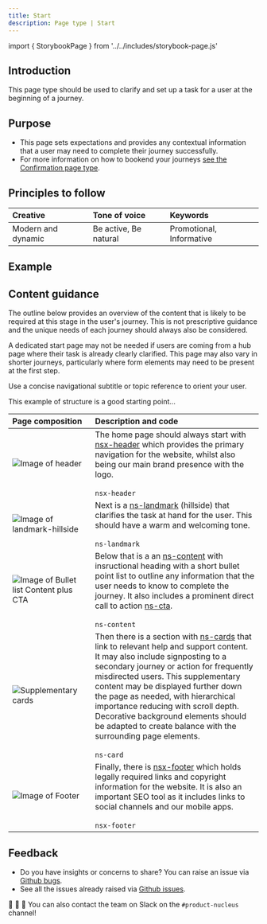 ```yaml
---
title: Start
description: Page type | Start
---
```


import { StorybookPage } from '../../includes/storybook-page.js'

## Introduction

This page type should be used to clarify and set up a task for a user at the beginning of a journey.


## Purpose

* This page sets expectations and provides any contextual information that a user may need to complete their journey successfully. 
* For more information on how to bookend your journeys [see the Confirmation page type](page-types/confirmation.md).

## Principles to follow

| Creative | Tone of voice | Keywords |
| :--- | :--- | :--- |
| Modern and dynamic  | Be active, Be natural | Promotional, Informative |

## Example

<StorybookPage story="examples-page-types--start"></StorybookPage>

## Content guidance

The outline below provides an overview of the content that is likely to be required at this stage in the user's journey. This is not prescriptive guidance and the unique needs of each journey should always also be considered. 

A dedicated start page may not be needed if users are coming from a hub page where their task is already clearly clarified. This page may also vary in shorter journeys, particularly where form elements may need to be present at the first step.

Use a concise navigational subtitle or topic reference to orient your user.

This example of structure is a good starting point...

| Page&nbsp;composition | Description and code |
| :--- | :--- |
| ![Image of header](https://user-images.githubusercontent.com/78355810/121555708-250d1f00-ca0b-11eb-86b9-df4a65ccfb60.png) |  The home page should always start with [nsx-header](https://nucleus.design/docs/components/nsx-header) which provides the primary navigation for the website, whilst also being our main brand presence with the logo.<br/><br/>`nsx-header` |
| ![Image of landmark-hillside](https://user-images.githubusercontent.com/78355810/122067713-b6093f00-cdeb-11eb-8ee8-8b07c8c71bdf.png) |  Next is a [ns-landmark](https://www.britishgas.co.uk/nucleus/demo/index.html?path=/story/components-ns-landmark--hillside) (hillside) that clarifies the task at hand for the user. This should have a warm and welcoming tone.<br/><br/>`ns-landmark`|
| ![Image of Bullet list Content plus CTA](https://user-images.githubusercontent.com/78355810/122067871-d5a06780-cdeb-11eb-91d3-f5479778d76d.png) |  Below that is a an [ns-content](https://www.britishgas.co.uk/nucleus/demo/index.html?path=/story/components-ns-content--standard) with insructional heading with a short bullet point list to outline any information that the user needs to know to complete the journey. It also includes a prominent direct call to action [ns-cta](https://www.britishgas.co.uk/nucleus/demo/index.html?path=/story/components-ns-cta--direct-button).<br/><br/>`ns-content`|
| ![Supplementary cards](https://user-images.githubusercontent.com/78355810/122068165-1304f500-cdec-11eb-9eaf-fe873e98903f.png) |  Then there is a section with [ns-cards](https://www.britishgas.co.uk/nucleus/demo/index.html?path=/story/components-ns-card--support) that link to relevant help and support content. It may also include signposting to a secondary journey or action for frequently misdirected users. This supplementary content may be displayed further down the page as needed, with hierarchical importance reducing with scroll depth. Decorative background elements should be adapted to create balance with the surrounding page elements.<br/><br/>`ns-card` |
| ![Image of Footer](https://user-images.githubusercontent.com/78355810/121567323-57704980-ca16-11eb-9951-598055b9808c.png) | Finally, there is [nsx-footer](https://nucleus.design/docs/components/nsx-footer) which holds legally required links and copyright information for the website. It is also an important SEO tool as it includes links to social channels and our mobile apps.<br/><br/>`nsx-footer` |


## Feedback

* Do you have insights or concerns to share? You can raise an issue via [Github bugs](https://github.com/ConnectedHomes/nucleus/issues/new?assignees=&labels=Bug&template=a--bug-report.md&title=[bug]%20[page-type-start]).
* See all the issues already raised via [Github issues](https://github.com/connectedHomes/nucleus/issues?utf8=%E2%9C%93&q=is%3Aopen+is%3Aissue+label%3ABug+[page-type-start]).

💩 🎉 🦄 You can also contact the team on Slack on the `#product-nucleus` channel!